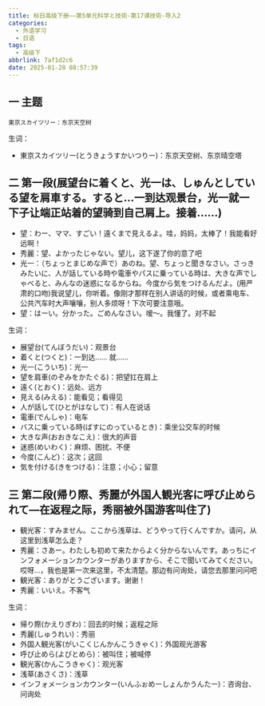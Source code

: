 ```yaml
---
title: 标日高级下册——第5单元科学と技術-第17课技術-导入2
categories:
  - 外语学习
  - 日语
tags:
  - 高级下
abbrlink: 7af1d2c6
date: 2025-01-28 08:57:39
---
```

## 一 主题

```
東京スカイツリー：东京天空树
```

<!--more-->

生词：

* 東京スカイツリー(とうきょうすかいつりー)：东京天空树、东京晴空塔

## 二 第一段(展望台に着くと、光一は、しゅんとしている望を肩車する。すると…一到达观景台，光一就一下子让端正站着的望骑到自己肩上。接着……)

* 望：わー、ママ、すごい！遠くまで見えるよ。哇，妈妈，太棒了！我能看好远啊！
* 秀麗：望、よかったじゃない。望儿，这下遂了你的意了吧
* 光一：（ちょっとまじめな声で）あのね。望、ちょっと聞きなさい。さっきみたいに、人が話している時や電車やパスに乗っている時は、大きな声でしゃべると、みんなの迷惑になるからね。今度から気をつけるんだよ。(用严肃的口吻)我说望儿，你听着。像刚才那样在别人讲话的时候，或者乘电车、公共汽车时大声嚷嚷，别人多烦呀！下次可要注意哦。
* 望：はーい。分かった。ごめんなさい。嗳～。我懂了。对不起


生词：

* 展望台(てんぼうだい)：观景台
* 着くと(つくと)：一到达…… 就……
* 光一(こういち)：光一
* 望を肩車(のぞみをかたぐる)：把望扛在肩上
* 遠く(とおく)：远处、远方
* 見える(みえる)：能看见；看得见
* 人が話して(ひとがはなして)：有人在说话
* 電車(でんしゃ)：电车
* バスに乗っている時(ばすにのっているとき)：乘坐公交车的时候
* 大きな声(おおきなこえ)：很大的声音
* 迷惑(めいわく)：麻烦、困扰、不便
* 今度(こんど)：这次；这回
* 気を付ける(きをつける)：注意；小心；留意

## 三 第二段(帰り際、秀麗が外国人観光客に呼び止められて—在返程之际，秀丽被外国游客叫住了)

* 観光客：すみません。ここから浅草は、どうやって行くんですか。请问，从这里到浅草怎么走？
* 秀麗：さあー。わたしも初めて来たからよく分からないんです。あっちにインフォメーションカウンターがありますから、そこで聞いてみてください。哎呀...，我也是第一次来这里，不太清楚。那边有问询处，请您去那里问问吧
* 観光客：ありがとうございます。谢谢！
* 秀麗：いいえ。不客气

生词：

* 帰り際(かえりぎわ)：回去的时候；返程之际
* 秀麗(しゅうれい)：秀丽
* 外国人観光客(がいこくじんかんこうきゃく)：外国观光游客
* 呼び止めら(よびとめら)：被叫住；被喊停
* 観光客(かんこうきゃく)：观光客
* 浅草(あさくさ)：浅草
* インフォメーションカウンター(いんふぉめーしょんかうんたー)：咨询台、问询处